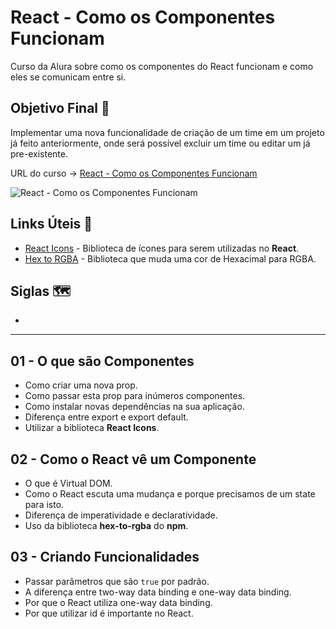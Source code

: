 # React - Como os Componentes Funcionam

Curso da Alura sobre como os componentes do React funcionam e como eles se comunicam entre si.

## Objetivo Final &#x1F3AF;

Implementar uma nova funcionalidade de criação de um time em um projeto já feito anteriormente, onde será possível excluir um time ou editar um já pre-existente.

URL do curso -> [React - Como os Componentes Funcionam](https://cursos.alura.com.br/course/react-componentes-funcionam)

![React - Como os Componentes Funcionam](https://www.alura.com.br/assets/api/share/curso-react-componentes-funcionam.png)

## Links Úteis &#x1F517;
* [React Icons](https://react-icons.github.io/react-icons) - Biblioteca de ícones para serem utilizadas no **React**.
* [Hex to RGBA](https://www.npmjs.com/package/hex-to-rgba) - Biblioteca que muda uma cor de Hexacimal para RGBA.

## Siglas &#x1F5FA;
*

***

## 01 - O que são Componentes
* Como criar uma nova prop.
* Como passar esta prop para inúmeros componentes.
* Como instalar novas dependências na sua aplicação.
* Diferença entre export e export default.
* Utilizar a biblioteca **React Icons**.

## 02 - Como o React vê um Componente
* O que é Virtual DOM.
* Como o React escuta uma mudança e porque precisamos de um state para isto.
* Diferença de imperatividade e declaratividade.
* Uso da biblioteca **hex-to-rgba** do **npm**.

## 03 - Criando Funcionalidades
* Passar parâmetros que são `true` por padrão.
* A diferença entre two-way data binding e one-way data binding.
* Por que o React utiliza one-way data binding.
* Por que utilizar id é importante no React.